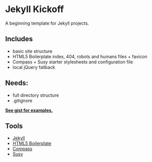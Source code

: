 # Jekyll Kickoff

A beginning template for Jekyll projects.

## Includes

- basic site structure
- HTML5 Boilerplate index, 404, robots and humans files + favicon
- Compass + Susy starter stylesheets and configuration file
- local jQuery fallback

## Needs:

- full directory structure
- .gitignore

__[See gist for examples.](https://gist.github.com/jenmyers/6692284)__

## Tools

- [Jekyll](http://jekyllrb.com/)
- [HTML5 Boilerplate](http://html5boilerplate.com/)
- [Compass](http://compass-style.org/)
- [Susy](http://susy.oddbird.net/)